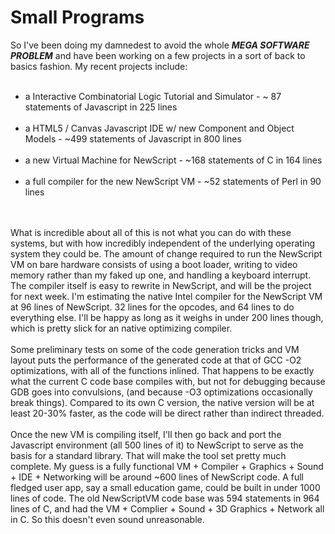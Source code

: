 Small Programs
==============

So I&#39;ve been doing my damnedest to avoid the whole <b><i>MEGA SOFTWARE PROBLEM</i></b> and have been working on a few projects in a sort of back to basics fashion.  My recent projects include:<br /><ul><br /><li>a Interactive Combinatorial Logic Tutorial and Simulator - ~ 87 statements of Javascript in 225 lines</li><br /><li>a HTML5 / Canvas Javascript IDE w/ new Component and Object Models - ~499 statements of Javascript in 800 lines</li><br /><li>a new Virtual Machine for NewScript - ~168 statements of C in 164 lines</li><br /><li>a full compiler for the new NewScript VM - ~52 statements of Perl in 90 lines</li><br /></ul><br />What is incredible about all of this is not what you can do with these systems, but with how incredibly independent of the underlying operating system they could be.  The amount of change required to run the NewScript VM on bare hardware consists of using a boot loader, writing to video memory rather than my faked up one, and handling a keyboard interrupt.  The compiler itself is easy to rewrite in NewScript, and will be the project for next week.  I&#39;m estimating the native Intel compiler for the NewScript VM at 96 lines of NewScript.  32 lines for the opcodes, and 64 lines to do everything else.  I&#39;ll be happy as long as it weighs in under 200 lines though, which is pretty slick for an native optimizing compiler.<br /><br />Some preliminary tests on some of the code generation tricks and VM layout puts the performance of the generated code at that of GCC -O2 optimizations, with all of the functions inlined.  That happens to be exactly what the current C code base compiles with, but not for debugging because GDB goes into convulsions,  (and because -O3 optimizations occasionally break things). Compared to its own C version, the native version will be at least 20-30% faster, as the code will be direct rather than indirect threaded. <br /><br />Once the new VM is compiling itself, I&#39;ll then go back and port the Javascript environment (all 500 lines of it) to NewScript to serve as the basis for a standard library.  That will make the tool set pretty much complete.  My guess is a fully functional VM + Compiler + Graphics + Sound + IDE + Networking will be around ~600 lines of NewScript code.   A full fledged user app, say a small education game, could be built in under 1000 lines of code.  The old NewScriptVM code base was 594 statements in 964 lines of C, and had the VM + Complier + Sound + 3D Graphics + Network all in C.  So this doesn&#39;t even sound unreasonable.